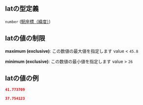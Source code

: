 ## latの型定義

`number` ([駅座標（緯度）](tree_segment-properties-頂点リスト-探索部分木の頂点-properties-駅座標緯度.md))

## latの値の制限

**maximum (exclusive)**: この数値の最大値を指定します value < `45.8`

**minimum (exclusive)**: この数値の最小値を指定します value > `26`

## latの値の例

```json
41.773709
```

```json
37.754123
```
